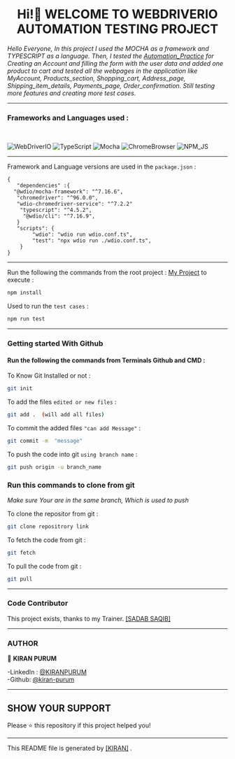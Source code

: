<h1 align="center"> Hi!👋 WELCOME TO WEBDRIVERIO AUTOMATION TESTING PROJECT </h1>
<p align="left">

*Hello Everyone, In this project I used the MOCHA as a framework and TYPESCRIPT as a language. Then, I tested the [Automation_Practice](http://automationpractice.com/index.php) for Creating an Account and filling the form with the user data and added one product to cart and tested all the webpages in the application like MyAccount, Products_section, Shopping_cart, Address_page, Shipping_item_details, Payments_page, Order_confirmation. Still testing more features and creating more test cases.*

---

### Frameworks and Languages used : 
<br>

![WebDriverIO](https://img.shields.io/badge/WebDriverIO-EA5906.svg?&style=for-the-badge&logo=WebdriverIO&logoColor=white)
![TypeScript](https://img.shields.io/badge/-TypeScript-%233178C6?&style=for-the-badge&logo=Typescript&logoColor=black)
![Mocha](https://img.shields.io/badge/-MOCHA-brightgreen?logo=MOCHA&logoColor=white&style=for-the-badge)
![ChromeBrowser](https://img.shields.io/badge/-CHROME%20BROWSER-silver?logo=chrome&logoColor=brightblack&style=for-the-badge)
![NPM_JS](https://img.shields.io/badge/-npmJs-yellow?logo=npmJs&logoColor=black&style=for-the-badge)

---
Framework and Language versions are used in the  `package.json` :

```
{
   "dependencies" :{
  "@wdio/mocha-framework": "^7.16.6",
   "chromedriver": "^96.0.0",
   "wdio-chromedriver-service": "^7.2.2" 
    "typescript": "^4.5.2",
     "@wdio/cli": "^7.16.9",
   }
   "scripts": {
        "wdio": "wdio run wdio.conf.ts",
        "test": "npx wdio run ./wdio.conf.ts",
    }
}
```

---
Run the following the commands from the root project : [My Project](https://github.com/kiran-purum/WEBDRIVERIOMOCHATS) to execute :

```sh
npm install
```

Used to run the `test cases` :

```sh
npm run test
```

---
### Getting started With Github

#### Run the following the commands from Terminals Github and CMD :

To Know Git Installed or not :

```sh
git init
```

To add the files  `edited or new files` :

```sh
git add .  (will add all files)
```

To commit the added files `"can add Message"` :

```sh
git commit -m  "message"
```

To push the code into git `using branch name` :

```sh
git push origin -u branch_name
```


### Run this commands to clone from git

*Make sure Your are in the same branch, Which is used to push*

To clone the repositor  from git :

```sh
git clone repositrory link
```

To fetch the code from git :

```sh
git fetch
```

To pull the code from git :

```sh
git pull 
```

---
### Code Contributor

This project exists, thanks to my Trainer. [[SADAB SAQIB]](https://github.com/sadabnepal)

---
### AUTHOR

👤 **KIRAN  PURUM**

-LinkedIn : [@KIRANPURUM](https://www.linkedin.com/in/kiran-puram-17986b19b/) <br>
-Github: [@kiran-purum](https://github.com/kiran-purum)

---
## SHOW YOUR SUPPORT

Please ⭐️ this repository if this project helped you!

<a href="https://github.com/kiran-purum"> </a>

---

This README file is generated by [[KIRAN]](https://github.com/kiran-purum) .